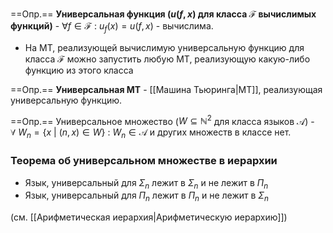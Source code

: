 ==Опр.== **Универсальная функция ($u(f, x)$ для класса $\mathcal{F}$ вычислимых функций)** - $\forall f \in \mathcal{F}\ :\ u_{f}(x) = u(f, x)$ - вычислима.

- На МТ, реализующей вычислимую универсальную функцию для класса $\mathcal{F}$ можно запустить любую МТ, реализующую какую-либо функцию из этого класса

==Опр.== **Универсальная МТ** - [[Машина Тьюринга|МТ]], реализующая универсальную функцию.

==Опр.== Универсальное множество ($W \subseteq \mathbb{N}^2$ для класса языков $\mathcal{A}$) - $\forall\ W_n = \{x\ |\ (n, x) \in W\}\ :\ W_n \in \mathcal{A}$ и других множеств в классе нет.

### Теорема об универсальном множестве в иерархии

- Язык, универсальный для $\Sigma_n$ лежит в $\Sigma_n$ и не лежит в $\Pi_n$
- Язык, универсальный для $\Pi_n$ лежит в $\Pi_n$ и не лежит в $\Sigma_n$

(см. [[Арифметическая иерархия|Арифметическую иерархию]])